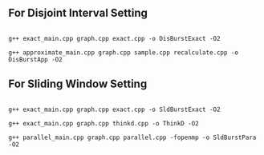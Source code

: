 ## For Disjoint Interval Setting

```

g++ exact_main.cpp graph.cpp exact.cpp -o DisBurstExact -O2

g++ approximate_main.cpp graph.cpp sample.cpp recalculate.cpp -o DisBurstApp -O2

```

## For Sliding Window Setting

```

g++ exact_main.cpp graph.cpp exact.cpp -o SldBurstExact -O2

g++ exact_main.cpp graph.cpp thinkd.cpp -o ThinkD -O2

g++ parallel_main.cpp graph.cpp parallel.cpp -fopenmp -o SldBurstPara -O2

```
